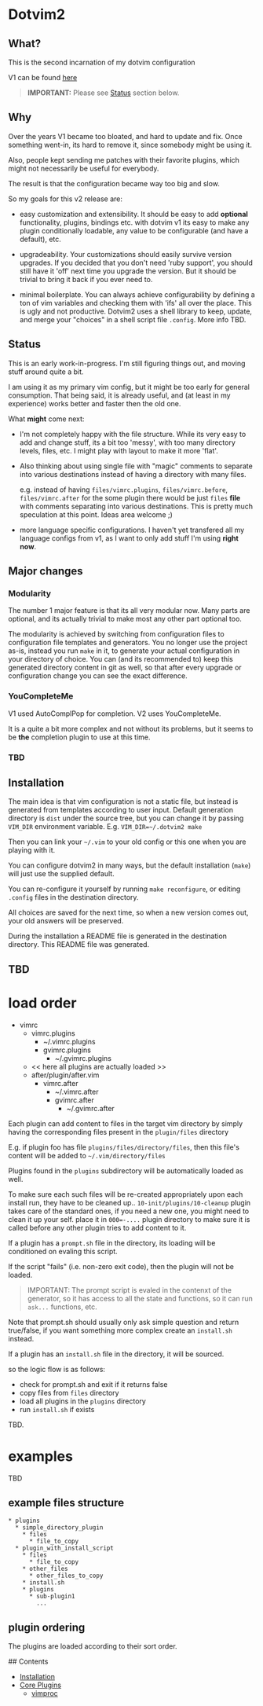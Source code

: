 # Dotvim2

## What?

This is the second incarnation of my dotvim configuration

V1 can be found [here](https://github.com/astrails/dotvim)

> **IMPORTANT:** Please see [Status](#status) section below.

## Why

Over the years V1 became too bloated, and hard to update and fix. Once
something went-in, its hard to remove it, since somebody might be using it.

Also, people kept sending me patches with their favorite plugins, which might
not necessarily be useful for everybody.

The result is that the configuration became way too big and slow.

So my goals for this v2 release are:

* easy customization and extensibility. It should be easy to add **optional**
  functionality, plugins, bindings etc.  with dotvim v1 its easy to make any
  plugin conditionally loadable, any value to be configurable (and have a
  default), etc.

* upgradeability. Your customizations should easily survive version upgrades. If
  you decided that you don't need 'ruby support', you should still have it
  'off' next time you upgrade the version. But it should be trivial to bring it
  back if you ever need to.

* minimal boilerplate. You can always achieve configurability by defining a ton
  of vim variables and checking them with 'ifs' all over the place. This is
  ugly and not productive. Dotvim2 uses a shell library to keep, update, and
  merge your "choices" in a shell script file `.config`. More info TBD.

## Status

This is an early work-in-progress. I'm  still figuring things out, and moving
stuff around quite a bit.

I am using it as my primary vim config, but it might be too early for general
consumption. That being said, it is already useful, and (at least in my
experience) works better and faster then the old one.

What **might** come next:

* I'm not completely happy with the file structure. While its very easy to add
  and change stuff, its a bit too 'messy', with too many directory levels, files, etc.
  I might play with layout to make it more 'flat'.

* Also thinking about using single file with "magic" comments to separate into
  various destinations instead of having a directory with many files.

  e.g. instead of having `files/vimrc.plugins`, `files/vimrc.before`,
  `files/vimrc.after` for the some plugin there would be just `files` **file**
  with comments separating into various destinations. This is pretty much
  speculation at this point. Ideas area welcome ;)

* more language specific configurations. I haven't yet transfered all my
  language configs from v1, as I want to only add stuff I'm using **right
  now**.

## Major changes

### Modularity

The number 1 major feature is that its all very modular now. Many parts are
optional, and its actually trivial to make most any other part optional too.

The modularity is achieved by switching from configuration files to
configuration file templates and generators. You no longer use the project
as-is, instead you run `make` in it, to generate your actual configuration in
your directory of choice. You can (and its recommended to) keep this generated
directory content in git as well, so that after every upgrade or configuration
change you can see the exact difference.

###  YouCompleteMe

V1 used AutoComplPop for completion. V2 uses YouCompleteMe.

It is a quite a bit more complex and not without its problems, but it seems to
be **the** completion plugin to use at this time.

### TBD

## Installation

The main idea is that vim configuration is not a static file, but instead is
generated from templates according to user input. Default generation directory
is `dist` under the source tree, but you can change it by passing `VIM_DIR`
environment variable. E.g. `VIM_DIR=~/.dotvim2 make`

Then you can link your `~/.vim` to your old config or this one when you are
playing with it.

You can configure dotvim2 in many ways, but the default installation (`make`)
will just use the supplied default.

You can re-configure it yourself by running `make reconfigure`, or editing
`.config` files in the destination directory.

All choices are saved for the next time, so when a new version comes out, your
old answers will be preserved.

During the installation a README file is generated in the destination
directory. This README file was generated.

## TBD

# load order

* vimrc
  * vimrc.plugins
    * ~/.vimrc.plugins
    * gvimrc.plugins
      * ~/.gvimrc.plugins
  * << here all plugins are actually loaded >>
  * after/plugin/after.vim
    * vimrc.after
      * ~/.vimrc.after
      * gvimrc.after
        * ~/.gvimrc.after

Each plugin can add content to files in the target vim directory by simply
having the corresponding files present in the `plugin/files` directory

E.g. if plugin foo has file `plugins/files/directory/files`, then this file's
content will be added to `~/.vim/directory/files`

Plugins found in the `plugins` subdirectory will be automatically loaded as
well.

To make sure each such files will be re-created appropriately upon each install
run, they have to be cleaned up.. `10-init/plugins/10-cleanup` plugin takes
care of the standard ones, if you need a new one, you might need to clean it up
your self. place it in `000=-....` plugin directory to make sure it is called
before any other plugin tries to add content to it.

If a plugin has a `prompt.sh` file in the directory, its loading will be
conditioned on evaling this script.

If the script "fails" (i.e. non-zero exit code), then the plugin will not be loaded.

> IMPORTANT: The prompt script is evaled in the contenxt of the generator, so it has
> access to all the state and functions, so it can run `ask...` functions, etc.

Note that prompt.sh should usually only ask simple question and return
true/false, if you want something more complex create an `install.sh` instead.

If a plugin has an `install.sh` file in the directory, it will be sourced.

so the logic flow is as follows:

- check for prompt.sh and exit if it returns false
- copy files from `files` directory
- load all plugins in the `plugins` directory
- run `install.sh` if exists

TBD.

# examples

TBD

## example files structure

    * plugins
      * simple_directory_plugin
        * files
          * file_to_copy
      * plugin_with_install_script
        * files
          * file_to_copy
        * other_files
          * other_files_to_copy
        * install.sh
        * plugins
          * sub-plugin1
            ...

## plugin ordering

The plugins are loaded according to their sort order.

<a name=top>
## Contents

* [Installation](#installation)
* [Core Plugins](#core)
  * [vimproc](#vimproc)

